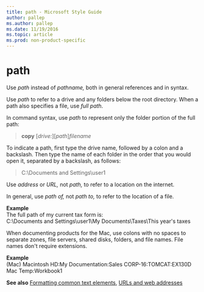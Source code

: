 ```yaml
---
title: path - Microsoft Style Guide
author: pallep
ms.author: pallep
ms.date: 11/19/2016
ms.topic: article
ms.prod: non-product-specific
---
```


# path

Use *path* instead of *pathname,* both in general references and in syntax. 

Use *path* to refer to a drive and any folders below the root directory. When a path also specifies a file, use *full path*.

In command syntax, use *path* to represent only the folder portion of the full path:

> **copy** \[*drive:*\]\[*path*\]*filename*

To
indicate a path, first type the drive name, followed by a colon and a
backslash. Then type the name of each folder in the order that you would
open it, separated by a backslash, as follows:

> C:\Documents and Settings\user1

Use *address* or *URL,* not *path,* to refer to a location on the internet.

In general, use *path of,* not *path to,* to refer to the location of a file.

**Example**  
The full path of my current tax form is:  
C:\\Documents and Settings\\user1\\My Documents\\Taxes\\This year's taxes

When
documenting products for the Mac, use colons with no spaces to
separate zones, file servers, shared disks, folders, and file
names. File names don't require extensions.

**Example**  
(Mac) Macintosh HD:My Documentation:Sales CORP-16:TOMCAT:EX130D Mac Temp:Workbook1

**See also**  [Formatting common text elements](/style-guide/text-formatting/formatting-common-text-elements), [URLs and web addresses](/style-guide/urls-web-addresses)
